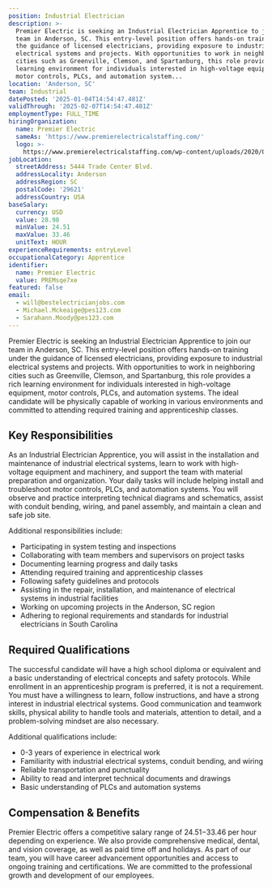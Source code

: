 ```yaml
---
position: Industrial Electrician
description: >-
  Premier Electric is seeking an Industrial Electrician Apprentice to join our
  team in Anderson, SC. This entry-level position offers hands-on training under
  the guidance of licensed electricians, providing exposure to industrial
  electrical systems and projects. With opportunities to work in neighboring
  cities such as Greenville, Clemson, and Spartanburg, this role provides a rich
  learning environment for individuals interested in high-voltage equipment,
  motor controls, PLCs, and automation system...
location: 'Anderson, SC'
team: Industrial
datePosted: '2025-01-04T14:54:47.481Z'
validThrough: '2025-02-07T14:54:47.481Z'
employmentType: FULL_TIME
hiringOrganization:
  name: Premier Electric
  sameAs: 'https://www.premierelectricalstaffing.com/'
  logo: >-
    https://www.premierelectricalstaffing.com/wp-content/uploads/2020/05/Premier-Electrical-Staffing-logo.png
jobLocation:
  streetAddress: 5444 Trade Center Blvd.
  addressLocality: Anderson
  addressRegion: SC
  postalCode: '29621'
  addressCountry: USA
baseSalary:
  currency: USD
  value: 28.98
  minValue: 24.51
  maxValue: 33.46
  unitText: HOUR
experienceRequirements: entryLevel
occupationalCategory: Apprentice
identifier:
  name: Premier Electric
  value: PREMsqe7xe
featured: false
email:
  - will@bestelectricianjobs.com
  - Michael.Mckeaige@pes123.com
  - Sarahann.Moody@pes123.com
---
```




Premier Electric is seeking an Industrial Electrician Apprentice to join our team in Anderson, SC. This entry-level position offers hands-on training under the guidance of licensed electricians, providing exposure to industrial electrical systems and projects. With opportunities to work in neighboring cities such as Greenville, Clemson, and Spartanburg, this role provides a rich learning environment for individuals interested in high-voltage equipment, motor controls, PLCs, and automation systems. The ideal candidate will be physically capable of working in various environments and committed to attending required training and apprenticeship classes.

## Key Responsibilities

As an Industrial Electrician Apprentice, you will assist in the installation and maintenance of industrial electrical systems, learn to work with high-voltage equipment and machinery, and support the team with material preparation and organization. Your daily tasks will include helping install and troubleshoot motor controls, PLCs, and automation systems. You will observe and practice interpreting technical diagrams and schematics, assist with conduit bending, wiring, and panel assembly, and maintain a clean and safe job site.

Additional responsibilities include:

- Participating in system testing and inspections
- Collaborating with team members and supervisors on project tasks
- Documenting learning progress and daily tasks
- Attending required training and apprenticeship classes
- Following safety guidelines and protocols
- Assisting in the repair, installation, and maintenance of electrical systems in industrial facilities
- Working on upcoming projects in the Anderson, SC region
- Adhering to regional requirements and standards for industrial electricians in South Carolina

## Required Qualifications

The successful candidate will have a high school diploma or equivalent and a basic understanding of electrical concepts and safety protocols. While enrollment in an apprenticeship program is preferred, it is not a requirement. You must have a willingness to learn, follow instructions, and have a strong interest in industrial electrical systems. Good communication and teamwork skills, physical ability to handle tools and materials, attention to detail, and a problem-solving mindset are also necessary. 

Additional qualifications include:

- 0-3 years of experience in electrical work
- Familiarity with industrial electrical systems, conduit bending, and wiring
- Reliable transportation and punctuality
- Ability to read and interpret technical documents and drawings
- Basic understanding of PLCs and automation systems

## Compensation & Benefits

Premier Electric offers a competitive salary range of $24.51-$33.46 per hour depending on experience. We also provide comprehensive medical, dental, and vision coverage, as well as paid time off and holidays. As part of our team, you will have career advancement opportunities and access to ongoing training and certifications. We are committed to the professional growth and development of our employees.
